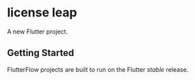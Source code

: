 # license leap

A new Flutter project.

## Getting Started

FlutterFlow projects are built to run on the Flutter _stable_ release.
